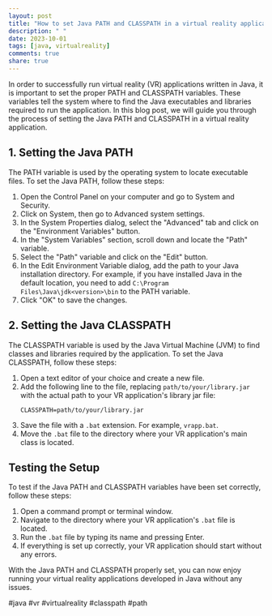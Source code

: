```yaml
---
layout: post
title: "How to set Java PATH and CLASSPATH in a virtual reality application"
description: " "
date: 2023-10-01
tags: [java, virtualreality]
comments: true
share: true
---
```


In order to successfully run virtual reality (VR) applications written in Java, it is important to set the proper PATH and CLASSPATH variables. These variables tell the system where to find the Java executables and libraries required to run the application. In this blog post, we will guide you through the process of setting the Java PATH and CLASSPATH in a virtual reality application.

## 1. Setting the Java PATH

The PATH variable is used by the operating system to locate executable files. To set the Java PATH, follow these steps:

1. Open the Control Panel on your computer and go to System and Security.
2. Click on System, then go to Advanced system settings.
3. In the System Properties dialog, select the "Advanced" tab and click on the "Environment Variables" button.
4. In the "System Variables" section, scroll down and locate the "Path" variable.
5. Select the "Path" variable and click on the "Edit" button.
6. In the Edit Environment Variable dialog, add the path to your Java installation directory. For example, if you have installed Java in the default location, you need to add `C:\Program Files\Java\jdk<version>\bin` to the PATH variable.
7. Click "OK" to save the changes.

## 2. Setting the Java CLASSPATH

The CLASSPATH variable is used by the Java Virtual Machine (JVM) to find classes and libraries required by the application. To set the Java CLASSPATH, follow these steps:

1. Open a text editor of your choice and create a new file.
2. Add the following line to the file, replacing `path/to/your/library.jar` with the actual path to your VR application's library jar file:
   ```
   CLASSPATH=path/to/your/library.jar
   ```
3. Save the file with a `.bat` extension. For example, `vrapp.bat`.
4. Move the `.bat` file to the directory where your VR application's main class is located.

## Testing the Setup

To test if the Java PATH and CLASSPATH variables have been set correctly, follow these steps:

1. Open a command prompt or terminal window.
2. Navigate to the directory where your VR application's `.bat` file is located.
3. Run the `.bat` file by typing its name and pressing Enter.
4. If everything is set up correctly, your VR application should start without any errors.

With the Java PATH and CLASSPATH properly set, you can now enjoy running your virtual reality applications developed in Java without any issues.

#java #vr #virtualreality #classpath #path